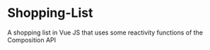 # Shopping-List
A shopping list in Vue JS that uses some reactivity functions of the Composition API
